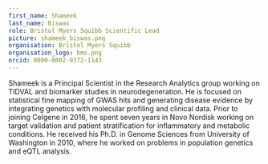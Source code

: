 ```yaml
---
first_name: Shameek
last_name: Biswas
role: Bristol Myers Squibb Scientific Lead
picture: shameek_biswas.png
organisation: Bristol Myers Squibb
organisation_logo: bms.png
orcid: 0000-0002-9372-1143
---
```


Shameek is a Principal Scientist in the Research Analytics group working on TIDVAL 
and biomarker studies in neurodegeneration. He is focused on statistical fine mapping 
of GWAS hits and generating disease evidence by integrating genetics with molecular 
profiling and clinical data. Prior to joining Celgene in 2016, he spent seven years 
in Novo Nordisk working on target validation and patient stratification for 
inflammatory and metabolic conditions. He received his Ph.D. in Genome Sciences from 
University of Washington in 2010, where he worked on problems in population genetics 
and eQTL analysis.